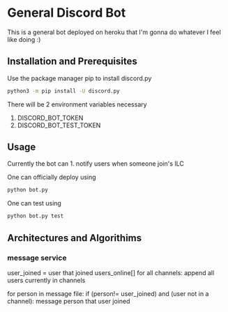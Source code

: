 # General Discord Bot

This is a general bot deployed on heroku that I'm gonna do whatever I feel like doing :) 

## Installation and Prerequisites  

Use the package manager pip to install discord.py 

```bash
python3 -m pip install -U discord.py
```

There will be 2 environment variables necessary 
1. DISCORD_BOT_TOKEN
2. DISCORD_BOT_TEST_TOKEN

## Usage 

Currently the bot can 
    1. notify users when someone join's ILC 

One can officially deploy using 
```bash
python bot.py
```

One can test using 
```bash
python bot.py test
```


## Architectures and Algorithims 

### message service
user_joined = user that joined
users_online[] 
for all channels:
    append all users currently in channels

for person in message file:
    if (person!= user_joined) and (user not in a channel):
        message person that user joined 

    
